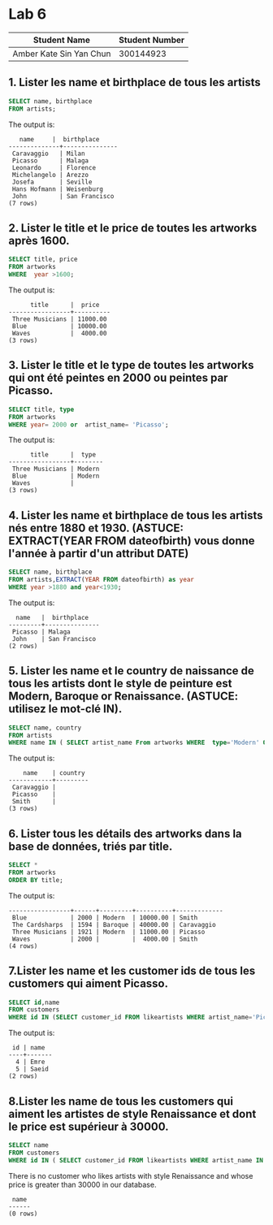 # Lab 6

|Student Name           | Student Number|
|-----------------------|---------------|
|Amber Kate Sin Yan Chun|    300144923  |


## 1. Lister les name et birthplace de tous les artists

``` sql 
SELECT name, birthplace
FROM artists;
```

The output is:

```
   name     |  birthplace
--------------+---------------
 Caravaggio   | Milan
 Picasso      | Malaga
 Leonardo     | Florence
 Michelangelo | Arezzo
 Josefa       | Seville
 Hans Hofmann | Weisenburg
 John         | San Francisco
(7 rows)
```

## 2. Lister le title et le price de toutes les artworks après 1600.

``` sql
SELECT title, price 
FROM artworks 
WHERE  year >1600;
```

The output is:
```
      title      |  price
-----------------+----------
 Three Musicians | 11000.00
 Blue            | 10000.00
 Waves           |  4000.00
(3 rows)
```
## 3. Lister le title et le type de toutes les artworks qui ont été peintes en 2000 ou peintes par Picasso.

```sql 
SELECT title, type
FROM artworks
WHERE year= 2000 or  artist_name= 'Picasso';
```

The output is:
```
      title      |  type
-----------------+--------
 Three Musicians | Modern
 Blue            | Modern
 Waves           |
(3 rows)
```
## 4. Lister les name et birthplace de tous les artists nés entre 1880 et 1930. (ASTUCE: EXTRACT(YEAR FROM dateofbirth) vous donne l'année à partir d'un attribut DATE)

```sql 
SELECT name, birthplace 
FROM artists,EXTRACT(YEAR FROM dateofbirth) as year 
WHERE year >1880 and year<1930;
```
The output is:

```
  name   |  birthplace
---------+---------------
 Picasso | Malaga
 John    | San Francisco
(2 rows)
```
## 5. Lister les name et le country de naissance de tous les artists dont le style de peinture est Modern, Baroque or Renaissance. (ASTUCE: utilisez le mot-clé IN).

```sql 
SELECT name, country 
FROM artists
WHERE name IN ( SELECT artist_name From artworks WHERE  type='Modern' OR type='Baroque' OR type='Renaissance');
```

The output is:
```
    name    | country
------------+---------
 Caravaggio |
 Picasso    |
 Smith      |
(3 rows)
```

## 6. Lister tous les détails des artworks dans la base de données, triés par title.

``` sql
SELECT *
FROM artworks
ORDER BY title;
```

The output is:
```      title      | year |  type   |  price   | artist_name
-----------------+------+---------+----------+-------------
 Blue            | 2000 | Modern  | 10000.00 | Smith
 The Cardsharps  | 1594 | Baroque | 40000.00 | Caravaggio
 Three Musicians | 1921 | Modern  | 11000.00 | Picasso
 Waves           | 2000 |         |  4000.00 | Smith
(4 rows)
```

## 7.Lister les name et les customer ids de tous les customers qui aiment Picasso.

```sql 
SELECT id,name 
FROM customers
WHERE id IN (SELECT customer_id FROM likeartists WHERE artist_name='Picasso');
```

The output is:
```
 id | name
----+-------
  4 | Emre
  5 | Saeid
(2 rows)
```

## 8.Lister les name de tous les customers qui aiment les artistes de style Renaissance et dont le price est supérieur à 30000.

```sql
SELECT name
FROM customers
WHERE id IN ( SELECT customer_id FROM likeartists WHERE artist_name IN (SELECT artist_name FROM artworks WHERE type='Renaissance' and price > 30000));
```

There is no customer who likes artists with style Renaissance and whose price is greater than 30000 in our database.

```
 name
------
(0 rows)

```